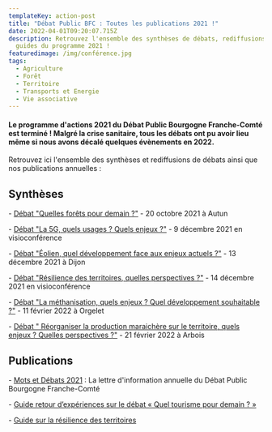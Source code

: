 ```yaml
---
templateKey: action-post
title: "Débat Public BFC : Toutes les publications 2021 !"
date: 2022-04-01T09:20:07.715Z
description: Retrouvez l'ensemble des synthèses de débats, rediffusions et
  guides du programme 2021 !
featuredimage: /img/conférence.jpg
tags:
  - Agriculture
  - Forêt
  - Territoire
  - Transports et Energie
  - Vie associative
---
```

#### Le programme d'actions 2021 du Débat Public Bourgogne Franche-Comté est terminé ! Malgré la crise sanitaire, tous les débats ont pu avoir lieu même si nous avons décalé quelques évènements en 2022.

Retrouvez ici l'ensemble des synthèses et rediffusions de débats ainsi que nos publications annuelles :

## Synthèses

\- [](https://www.fne-bfc.fr/img/d%C3%A9bat-public-bfc_synth%C3%A8se_for%C3%AAts_2021.pdf)[Débat "Quelles forêts pour demain ?"](https://www.fne-bfc.fr/img/d%C3%A9bat-public-bfc_synth%C3%A8se_for%C3%AAts_2021.pdf) - 20 octobre 2021 à Autun

\- [Débat "La 5G, quels usages ? Quels enjeux ?"](https://youtu.be/ON8uVPDvSb0) - 9 décembre 2021 en visioconférence

\- [Débat "Éolien, quel développement face aux enjeux actuels ?"](https://www.fne-bfc.fr/img/d%C3%A9bat-public-bfc_synth%C3%A8se_eolien_2021.pdf) - 13 décembre 2021 à Dijon

\- [Débat "Résilience des territoires, quelles perspectives ?"](https://youtu.be/yCQCDqittZE) - 14 décembre 2021 en visioconférence

\- [Débat "La méthanisation, quels enjeux ? Quel développement souhaitable ?"](https://www.fne-bfc.fr/img/d%C3%A9bat-public-bfc_synth%C3%A8se_m%C3%A9thanisation_2021.pdf) - 11 février 2022 à Orgelet

\- [Débat " Réorganiser la production maraichère sur le territoire, quels enjeux ? Quelles perspectives ?"](https://www.fne-bfc.fr/img/d%C3%A9bat-public-bfc_synth%C3%A8se_mara%C3%AEchage_2021.pdf) - 21 février 2022 à Arbois

## Publications

\- [Mots et Débats 2021](https://www.fne-bfc.fr/img/d%C3%A9bat-public-bfc_mots-et-d%C3%A9bats_2021.pdf) : La lettre d'information annuelle du Débat Public Bourgogne Franche-Comté

\- [Guide retour d’expériences sur le débat « Quel tourisme pour demain ? »](https://www.fne-bfc.fr/img/d%C3%A9bat-public-bfc_publication_tourisme_2021.pdf)

\- [Guide sur la résilience des territoires](https://www.fne-bfc.fr/img/d%C3%A9bat-public-bfc_publication_r%C3%A9silience_2021.pdf)